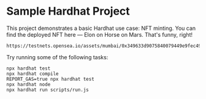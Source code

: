 # Sample Hardhat Project

This project demonstrates a basic Hardhat use case: 
NFT minting. You can find the deployed NFT here — Elon on Horse on Mars. 
That's funny, right!
```shell
https://testnets.opensea.io/assets/mumbai/0x349633d9075840079449e9fec4907bc92d883a8d/
```

Try running some of the following tasks:

```shell
npx hardhat test
npx hardhat compile
REPORT_GAS=true npx hardhat test
npx hardhat node
npx hardhat run scripts/run.js
```
